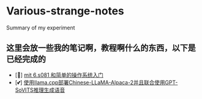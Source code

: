 # Various-strange-notes
Summary of my experiment
## 这里会放一些我的笔记啊，教程啊什么的东西，以下是已经完成的
- [💖] [mit 6.s081 和简单的操作系统入门](https://github.com/molinbing/Various-strange-notes/blob/main/XV6%20labs%20%E5%9B%9E%E9%A1%BE%E6%95%99%E7%A8%8B.md)
- [💕] [使用llama.cpp部署Chinese-LLaMA-Alpaca-2并且联合使用GPT-SoVITS推理生成语音](使用llama.cpp部署Chinese-LLaMA-Alpaca-2并且联合使用GPT-SoVITS推理生成语音.md)
